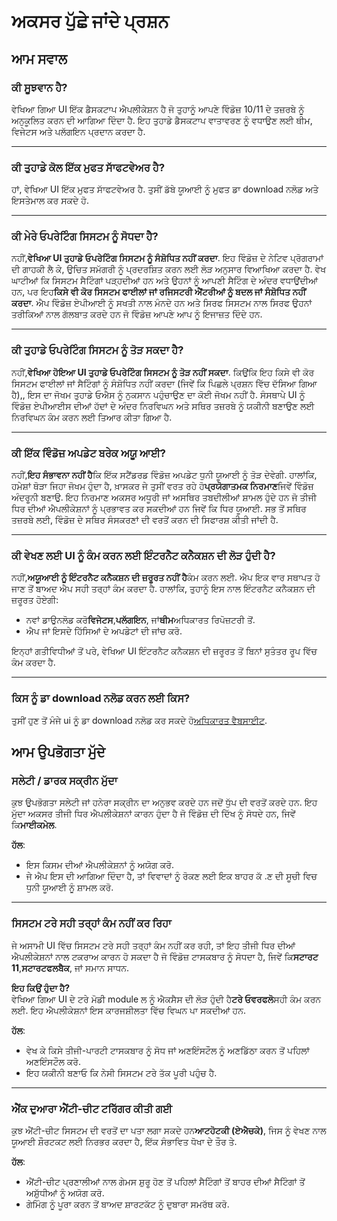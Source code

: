 # **ਅਕਸਰ ਪੁੱਛੇ ਜਾਂਦੇ ਪ੍ਰਸ਼ਨ**

## **ਆਮ ਸਵਾਲ**

### **ਕੀ ਸੂਝਵਾਨ ਹੈ?**

ਵੇਖਿਆ ਗਿਆ UI ਇੱਕ ਡੈਸਕਟਾਪ ਐਪਲੀਕੇਸ਼ਨ ਹੈ ਜੋ ਤੁਹਾਨੂੰ ਆਪਣੇ ਵਿੰਡੋਜ਼ 10/11 ਦੇ ਤਜ਼ਰਬੇ ਨੂੰ ਅਨੁਕੂਲਿਤ ਕਰਨ ਦੀ
ਆਗਿਆ ਦਿੰਦਾ ਹੈ. ਇਹ ਤੁਹਾਡੇ ਡੈਸਕਟਾਪ ਵਾਤਾਵਰਣ ਨੂੰ ਵਧਾਉਣ ਲਈ ਥੀਮ, ਵਿਜੇਟਸ ਅਤੇ ਪਲੱਗਇਨ ਪ੍ਰਦਾਨ ਕਰਦਾ ਹੈ.

---

### **ਕੀ ਤੁਹਾਡੇ ਕੋਲ ਇੱਕ ਮੁਫਤ ਸਾੱਫਟਵੇਅਰ ਹੈ?**

ਹਾਂ, ਵੇਖਿਆ UI ਇੱਕ ਮੁਫਤ ਸਾੱਫਟਵੇਅਰ ਹੈ. ਤੁਸੀਂ ਡੱਬੇ ਯੂਆਈ ਨੂੰ ਮੁਫਤ ਡਾ download ਨਲੋਡ ਅਤੇ ਇਸਤੇਮਾਲ ਕਰ ਸਕਦੇ
ਹੋ.

---

### **ਕੀ ਮੇਰੇ ਓਪਰੇਟਿੰਗ ਸਿਸਟਮ ਨੂੰ ਸੋਧਦਾ ਹੈ?**

ਨਹੀਂ,**ਵੇਖਿਆ UI ਤੁਹਾਡੇ ਓਪਰੇਟਿੰਗ ਸਿਸਟਮ ਨੂੰ ਸੰਸ਼ੋਧਿਤ ਨਹੀਂ ਕਰਦਾ**. ਇਹ ਵਿੰਡੋਜ਼ ਦੇ ਨੇਟਿਵ ਪ੍ਰੋਗਰਾਮਾਂ ਦੀ
ਗਾਹਕੀ ਲੈ ਕੇ, ਉਚਿਤ ਸਮੱਗਰੀ ਨੂੰ ਪ੍ਰਦਰਸ਼ਿਤ ਕਰਨ ਲਈ ਲੋੜ ਅਨੁਸਾਰ ਵਿਆਖਿਆ ਕਰਦਾ ਹੈ. ਵੇਖ ਘਾਟੀਆਂ ਕਿ ਸਿਸਟਮ
ਸੈਟਿੰਗਾਂ ਪੜ੍ਹਦੀਆਂ ਹਨ ਅਤੇ ਉਹਨਾਂ ਨੂੰ ਆਪਣੀ ਸੈਟਿੰਗ ਦੇ ਅੰਦਰ ਵਧਾਉਂਦੀਆਂ ਹਨ, ਪਰ ਇਹ**ਕਿਸੇ ਵੀ ਕੋਰ ਸਿਸਟਮ
ਫਾਈਲਾਂ ਜਾਂ ਰਜਿਸਟਰੀ ਐਂਟਰੀਆਂ ਨੂੰ ਬਦਲ ਜਾਂ ਸੰਸ਼ੋਧਿਤ ਨਹੀਂ ਕਰਦਾ**. ਐਪ ਵਿੰਡੋਜ਼ ਏਪੀਆਈ ਨੂੰ ਸਖਤੀ ਨਾਲ ਮੰਨਦੇ
ਹਨ ਅਤੇ ਸਿਰਫ ਸਿਸਟਮ ਨਾਲ ਸਿਰਫ ਉਹਨਾਂ ਤਰੀਕਿਆਂ ਨਾਲ ਗੱਲਬਾਤ ਕਰਦੇ ਹਨ ਜੋ ਵਿੰਡੋਜ਼ ਆਪਣੇ ਆਪ ਨੂੰ ਇਜਾਜ਼ਤ ਦਿੰਦੇ
ਹਨ.

---

### **ਕੀ ਤੁਹਾਡੇ ਓਪਰੇਟਿੰਗ ਸਿਸਟਮ ਨੂੰ ਤੋੜ ਸਕਦਾ ਹੈ?**

ਨਹੀਂ,**ਵੇਖਿਆ ਹੋਇਆ UI ਤੁਹਾਡੇ ਓਪਰੇਟਿੰਗ ਸਿਸਟਮ ਨੂੰ ਤੋੜ ਨਹੀਂ ਸਕਦਾ**. ਕਿਉਂਕਿ ਇਹ ਕਿਸੇ ਵੀ ਕੋਰ ਸਿਸਟਮ
ਫਾਈਲਾਂ ਜਾਂ ਸੈਟਿੰਗਾਂ ਨੂੰ ਸੰਸ਼ੋਧਿਤ ਨਹੀਂ ਕਰਦਾ (ਜਿਵੇਂ ਕਿ ਪਿਛਲੇ ਪ੍ਰਸ਼ਨ ਵਿੱਚ ਦੱਸਿਆ ਗਿਆ ਹੈ),, ਇਸ ਦਾ ਜੋਖਮ
ਤੁਹਾਡੇ ਓਐਸ ਨੂੰ ਨੁਕਸਾਨ ਪਹੁੰਚਾਉਣ ਦਾ ਕੋਈ ਜੋਖਮ ਨਹੀਂ ਹੈ. ਸੰਸਥਾਪੇ UI ਨੂੰ ਵਿੰਡੋਜ਼ ਏਪੀਆਈਸ ਦੀਆਂ ਹੱਦਾਂ ਦੇ ਅੰਦਰ
ਨਿਰਵਿਘਨ ਅਤੇ ਸਥਿਰ ਤਜ਼ਰਬੇ ਨੂੰ ਯਕੀਨੀ ਬਣਾਉਣ ਲਈ ਨਿਰਵਿਘਨ ਕੰਮ ਕਰਨ ਲਈ ਤਿਆਰ ਕੀਤਾ ਗਿਆ ਹੈ.

---

### **ਕੀ ਇੱਕ ਵਿੰਡੋਜ਼ ਅਪਡੇਟ ਬਰੇਕ ਅਯੂ ਆਈ?**

ਨਹੀਂ,**ਇਹ ਸੰਭਾਵਨਾ ਨਹੀਂ ਹੈ**ਕਿ ਇੱਕ ਸਟੈਂਡਰਡ ਵਿੰਡੋਜ਼ ਅਪਡੇਟ ਧੁਨੀ ਯੂਆਈ ਨੂੰ ਤੋੜ ਦੇਵੇਗੀ. ਹਾਲਾਂਕਿ, ਹਮੇਸ਼ਾਂ ਥੋੜਾ
ਜਿਹਾ ਜੋਖਮ ਹੁੰਦਾ ਹੈ, ਖ਼ਾਸਕਰ ਜੇ ਤੁਸੀਂ ਵਰਤ ਰਹੇ ਹੋ**ਪ੍ਰਯੋਗਾਤਮਕ ਨਿਰਮਾਣ**ਜਿਵੇਂ ਵਿੰਡੋਜ਼ ਅੰਦਰੂਨੀ ਬਣਾਉ. ਇਹ
ਨਿਰਮਾਣ ਅਕਸਰ ਅਧੂਰੀ ਜਾਂ ਅਸਥਿਰ ਤਬਦੀਲੀਆਂ ਸ਼ਾਮਲ ਹੁੰਦੇ ਹਨ ਜੋ ਤੀਜੀ ਧਿਰ ਦੀਆਂ ਐਪਲੀਕੇਸ਼ਨਾਂ ਨੂੰ ਪ੍ਰਭਾਵਤ ਕਰ
ਸਕਦੀਆਂ ਹਨ ਜਿਵੇਂ ਕਿ ਧਿਰ ਯੂਆਈ. ਸਭ ਤੋਂ ਸਥਿਰ ਤਜ਼ਰਬੇ ਲਈ, ਵਿੰਡੋਜ਼ ਦੇ ਸਥਿਰ ਸੰਸਕਰਣਾਂ ਦੀ ਵਰਤੋਂ ਕਰਨ ਦੀ
ਸਿਫਾਰਸ਼ ਕੀਤੀ ਜਾਂਦੀ ਹੈ.

---

### **ਕੀ ਵੇਖਣ ਲਈ UI ਨੂੰ ਕੰਮ ਕਰਨ ਲਈ ਇੰਟਰਨੈਟ ਕਨੈਕਸ਼ਨ ਦੀ ਲੋੜ ਹੁੰਦੀ ਹੈ?**

ਨਹੀਂ,**ਅਯੂਆਈ ਨੂੰ ਇੰਟਰਨੈਟ ਕਨੈਕਸ਼ਨ ਦੀ ਜ਼ਰੂਰਤ ਨਹੀਂ ਹੈ**ਕੰਮ ਕਰਨ ਲਈ. ਐਪ ਇਕ ਵਾਰ ਸਥਾਪਤ ਹੋ ਜਾਣ ਤੋਂ ਬਾਅਦ
ਐਪ ਸਹੀ ਤਰ੍ਹਾਂ ਕੰਮ ਕਰਦਾ ਹੈ. ਹਾਲਾਂਕਿ, ਤੁਹਾਨੂੰ ਇਸ ਨਾਲ ਇੰਟਰਨੈਟ ਕਨੈਕਸ਼ਨ ਦੀ ਜ਼ਰੂਰਤ ਹੋਏਗੀ:

- ਨਵਾਂ ਡਾਉਨਲੋਡ ਕਰੋ**ਵਿਜੇਟਸ**,**ਪਲੱਗਇਨ**, ਜਾਂ**ਥੀਮ**ਅਧਿਕਾਰਤ ਰਿਪੋਜ਼ਟਰੀ ਤੋਂ.
- ਐਪ ਜਾਂ ਇਸਦੇ ਹਿੱਸਿਆਂ ਦੇ ਅਪਡੇਟਾਂ ਦੀ ਜਾਂਚ ਕਰੋ.

ਇਨ੍ਹਾਂ ਗਤੀਵਿਧੀਆਂ ਤੋਂ ਪਰੇ, ਵੇਖਿਆ UI ਇੰਟਰਨੈਟ ਕਨੈਕਸ਼ਨ ਦੀ ਜ਼ਰੂਰਤ ਤੋਂ ਬਿਨਾਂ ਸੁਤੰਤਰ ਰੂਪ ਵਿੱਚ ਕੰਮ ਕਰਦਾ ਹੈ.

---

### **ਕਿਸ ਨੂੰ ਡਾ download ਨਲੋਡ ਕਰਨ ਲਈ ਕਿਸ?**

ਤੁਸੀਂ ਹੁਣ ਤੋਂ ਮੰਜੇ ui ਨੂੰ ਡਾ download ਨਲੋਡ ਕਰ ਸਕਦੇ ਹੋ[ਅਧਿਕਾਰਤ ਵੈਬਸਾਈਟ](https://seelen.io).

## **ਆਮ ਉਪਭੋਗਤਾ ਮੁੱਦੇ**

### **ਸਲੇਟੀ / ਡਾਰਕ ਸਕ੍ਰੀਨ ਮੁੱਦਾ**

ਕੁਝ ਉਪਭੋਗਤਾ ਸਲੇਟੀ ਜਾਂ ਹਨੇਰਾ ਸਕ੍ਰੀਨ ਦਾ ਅਨੁਭਵ ਕਰਦੇ ਹਨ ਜਦੋਂ ਧੁੱਪ ਦੀ ਵਰਤੋਂ ਕਰਦੇ ਹਨ. ਇਹ ਮੁੱਦਾ ਅਕਸਰ
ਤੀਜੀ ਧਿਰ ਐਪਲੀਕੇਸ਼ਨਾਂ ਕਾਰਨ ਹੁੰਦਾ ਹੈ ਜੋ ਵਿੰਡੋਜ਼ ਦੀ ਦਿੱਖ ਨੂੰ ਸੋਧਦੇ ਹਨ, ਜਿਵੇਂ ਕਿ**ਮਾਈਕਮੇਲ**.

**ਹੱਲ**:

- ਇਸ ਕਿਸਮ ਦੀਆਂ ਐਪਲੀਕੇਸ਼ਨਾਂ ਨੂੰ ਅਯੋਗ ਕਰੋ.
- ਜੇ ਐਪ ਇਸ ਦੀ ਆਗਿਆ ਦਿੰਦਾ ਹੈ, ਤਾਂ ਵਿਵਾਦਾਂ ਨੂੰ ਰੋਕਣ ਲਈ ਇਕ ਬਾਹਰ ਕੱ .ਣ ਦੀ ਸੂਚੀ ਵਿਚ ਧੁਨੀ ਯੂਆਈ ਨੂੰ
  ਸ਼ਾਮਲ ਕਰੋ.

---

### **ਸਿਸਟਮ ਟਰੇ ਸਹੀ ਤਰ੍ਹਾਂ ਕੰਮ ਨਹੀਂ ਕਰ ਰਿਹਾ**

ਜੇ ਅਸਾਮੀ UI ਵਿੱਚ ਸਿਸਟਮ ਟਰੇ ਸਹੀ ਤਰ੍ਹਾਂ ਕੰਮ ਨਹੀਂ ਕਰ ਰਹੀ, ਤਾਂ ਇਹ ਤੀਜੀ ਧਿਰ ਦੀਆਂ ਐਪਲੀਕੇਸ਼ਨਾਂ ਨਾਲ
ਟਕਰਾਅ ਕਾਰਨ ਹੋ ਸਕਦਾ ਹੈ ਜੋ ਵਿੰਡੋਜ਼ ਟਾਸਕਬਾਰ ਨੂੰ ਸੋਧਦਾ ਹੈ, ਜਿਵੇਂ ਕਿ**ਸਟਾਰਟ 11**,**ਸਟਾਰਟਫਲਬੈਕ**,
ਜਾਂ ਸਮਾਨ ਸਾਧਨ.

**ਇਹ ਕਿਉਂ ਹੁੰਦਾ ਹੈ?**\
ਵੇਖਿਆ ਗਿਆ UI ਦੇ ਟਰੇ ਮੋਡੀ module ਲ ਨੂੰ ਐਕਸੈਸ ਦੀ ਲੋੜ ਹੁੰਦੀ ਹੈ**ਟਰੇ ਓਵਰਫਲੋ**ਸਹੀ ਕੰਮ ਕਰਨ ਲਈ. ਇਹ
ਐਪਲੀਕੇਸ਼ਨਾਂ ਇਸ ਕਾਰਜਸ਼ੀਲਤਾ ਵਿੱਚ ਵਿਘਨ ਪਾ ਸਕਦੀਆਂ ਹਨ.

**ਹੱਲ**:

- ਵੇਖ ਕੇ ਕਿਸੇ ਤੀਜੀ-ਪਾਰਟੀ ਟਾਸਕਬਾਰ ਨੂੰ ਸੋਧ ਜਾਂ ਅਣਇੰਸਟੌਲ ਨੂੰ ਅਣਡਿੱਠਾ ਕਰਨ ਤੋਂ ਪਹਿਲਾਂ ਅਣਇੰਸਟੌਲ ਕਰੋ.
- ਇਹ ਯਕੀਨੀ ਬਣਾਓ ਕਿ ਨੇਸੀ ਸਿਸਟਮ ਟਰੇ ਤੱਕ ਪੂਰੀ ਪਹੁੰਚ ਹੈ.

---

### **ਐਂਕ ਦੁਆਰਾ ਐਂਟੀ-ਚੀਟ ਟਰਿੱਗਰ ਕੀਤੀ ਗਈ**

ਕੁਝ ਐਂਟੀ-ਚੀਟ ਸਿਸਟਮ ਦੀ ਵਰਤੋਂ ਦਾ ਪਤਾ ਲਗਾ ਸਕਦੇ ਹਨ**ਆਟਹੋਟਕੀ (ਏਐਚਕੇ)**, ਜਿਸ ਨੂੰ ਵੇਖਣ ਨਾਲ ਯੂਆਈ
ਸ਼ੌਰਟਕਟ ਲਈ ਨਿਰਭਰ ਕਰਦਾ ਹੈ, ਇੱਕ ਸੰਭਾਵਿਤ ਧੋਖਾ ਦੇ ਤੌਰ ਤੇ.

**ਹੱਲ**:

- ਐਂਟੀ-ਚੀਟ ਪ੍ਰਣਾਲੀਆਂ ਨਾਲ ਗੇਮਸ ਸ਼ੁਰੂ ਹੋਣ ਤੋਂ ਪਹਿਲਾਂ ਸੈਟਿੰਗਾਂ ਤੋਂ ਬਾਹਰ ਦੀਆਂ ਸੈਟਿੰਗਾਂ ਤੋਂ ਅਸ਼ੁੱਧੀਆਂ ਨੂੰ ਅਯੋਗ ਕਰੋ.
- ਗੇਮਿੰਗ ਨੂੰ ਪੂਰਾ ਕਰਨ ਤੋਂ ਬਾਅਦ ਸ਼ਾਰਟਕੱਟ ਨੂੰ ਦੁਬਾਰਾ ਸਮਰੱਥ ਕਰੋ.
